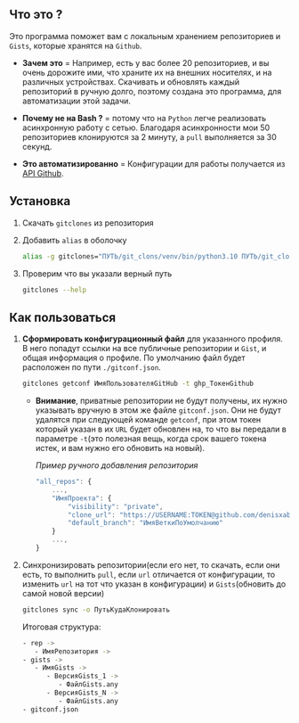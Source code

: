 ## Что это ?

Это программа поможет вам с локальным хранением репозиториев и `Gists`, которые хранятся на `Github`.

- **Зачем это** = Например, есть у вас более 20 репозиториев, и вы очень дорожите ими, что храните их на внешних носителях, и на различных устройствах. Скачивать и обновлять каждый репозиторий в ручную долго, поэтому создана это программа, для автоматизации этой задачи.

- **Почему не на Bash ?** = потому что на `Python` легче реализовать асинхронную работу с сетью. Благодаря асинхронности мои 50 репозиториев клонируются за 2 минуту, а `pull` выполняется за 30 секунд.

- **Это автоматизированно** = Конфигурации для работы получается из [API Github](https://docs.github.com/en/rest/).

## Установка

1. Скачать `gitclones` из репозитория
2. Добавить `alias` в оболочку

   ```bash
   alias -g gitclones="ПУТЬ/git_clons/venv/bin/python3.10 ПУТЬ/git_clons/git_clons/main.py"
   ```

3. Проверим что вы указали верный путь

   ```bash
   gitclones --help
   ```

## Как пользоваться

1. **Сформировать конфигурационный файл** для указанного профиля. В него попадут ссылки на все публичные репозитории и `Gist`, и общая информация о профиле. По умолчанию файл будет расположен по пути `./gitconf.json`.

   ```bash
   gitclones getconf ИмяПользователяGitHub -t ghp_ТокенGithub
   ```

   - **Внимание**, приватные репозитории не будут получены, их нужно указывать вручную в этом же файле `gitconf.json`. Они не будут удалятся при следующей команде `getconf`, при этом токен который указан в их `URL` будет обновлен на, то что вы передали в параметре `-t`(это полезная вещь, когда срок вашего токена истек, и вам нужно его обновить на новый).

     _Пример ручного добавления репозитория_

     ```js
     "all_repos": {
         ...,
         "ИмяПроекта": {
             "visibility": "private",
             "clone_url": "https://USERNAME:TOKEN@github.com/denisxab/ИмяПроекта.git",
             "default_branch": "ИмяВеткиПоУмолчанию"
         }
         ...,
     }
     ```

2. Синхронизировать репозитории(если его нет, то скачать, если они есть, то выполнить `pull`, если `url` отличается от конфигурации, то изменить `url` на тот что указан в конфигурации) и `Gists`(обновить до самой новой версии)

   ```bash
   gitclones sync -o ПутьКудаКлонировать
   ```

   Итоговая структура:

   ```bash
   - rep ->
      - ИмяРепозитория ->
   - gists ->
      - ИмяGists ->
         - ВерсияGists_1 ->
            - ФайлGists.any
         - ВерсияGists_N ->
            - ФайлGists.any
   - gitconf.json
   ```

<!--
1. После того как вы создали конфигурационный файл через команду `getconf`, выполните эту команду для **клонирования** репозиториев, и скачивания `Gist`. В опцию `-o` укажите куда клонировать репозитории.


   ```bash
   gitclones clones -o ПутьКудаКлонировать
   ```

2. После того как вы клонировали репозитории, вы можете за одну команду выполнить **`git pull`** для всех репозиториев.

   ```bash
   gitclones cmd pull -i ПутьК_ПапкеС_Репозиториями
   ```

   Вместо `pull` можно указать любу другую команду -->
